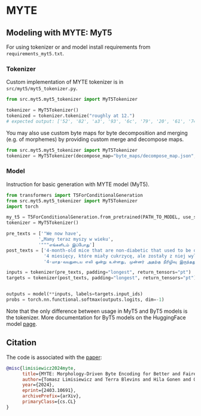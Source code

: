 # MYTE

## Modeling with MYTE: MyT5

For using tokenizer or and model install requirements from `requirements_myt5.txt`.


### Tokenizer

Custom implementation of MYTE tokenizer is in `src/myt5/myt5_tokenizer.py`.

```python
from src.myt5.myt5_tokenizer import MyT5Tokenizer

tokenizer = MyT5Tokenizer()
tokenized = tokenizer.tokenize("roughly at 12.")
# expected output: ['52', '82', 'a3', '93', '6c', '79', '20', '61', '74', '20', '31', '32', '2e']
```

You may also use custom byte maps for byte decomposition and merging (e.g. of morphemes)
by providing custom merge and decompose maps.

```python
from src.myt5.myt5_tokenizer import MyT5Tokenizer
tokenizer = MyT5Tokenizer(decompose_map="byte_maps/decompose_map.json", merge_map="byte_maps/merge_map.json")
```

### Model
Instruction for basic generation with MYTE model (MyT5).

```python
from transformers import T5ForConditionalGeneration
from src.myt5.myt5_tokenizer import MyT5Tokenizer
import torch

my_t5 = T5ForConditionalGeneration.from_pretrained(PATH_TO_MODEL, use_safetensors=True)
tokenizer = MyT5Tokenizer()

pre_texts = ['"We now have',
            '„Mamy teraz myszy w wieku',
            '"""எங்களிடம் இப்போது']
post_texts = ['4-month-old mice that are non-diabetic that used to be diabetic," he added.',
              '4 miesięcy, które miały cukrzycę, ale zostały z niej wyleczone” – dodał.',
              '4-மாத-வயதுடைய எலி ஒன்று உள்ளது, முன்னர் அதற்கு நீரிழிவு இருந்தது தற்போது இல்லை"" என்று அவர் மேலும் கூறினார்."']

inputs = tokenizer(pre_texts, padding="longest", return_tensors="pt")
targets = tokenizer(post_texts, padding="longest", return_tensors="pt")


outputs = model(**inputs, labels=targets.input_ids)
probs = torch.nn.functional.softmax(outputs.logits, dim=-1)

```

Note that the only difference between usage in MyT5 and ByT5 models is the tokenizer.
More documentation for ByT5 models on the HuggingFace model [page](https://huggingface.co/google/byt5-base).

## Citation

The code is associated with the [paper](https://arxiv.org/pdf/2403.10691.pdf):

```bibtex
@misc{limisiewicz2024myte,
      title={MYTE: Morphology-Driven Byte Encoding for Better and Fairer Multilingual Language Modeling},
      author={Tomasz Limisiewicz and Terra Blevins and Hila Gonen and Orevaoghene Ahia and Luke Zettlemoyer},
      year={2024},
      eprint={2403.10691},
      archivePrefix={arXiv},
      primaryClass={cs.CL}
}
```